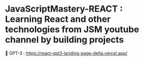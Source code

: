 # JavaScriptMastery-REACT : Learning React and other technologies from JSM youtube channel by building projects 

🧿 GPT-3 : https://react-gpt3-landing-page-delta.vercel.app/
